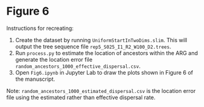 # Figure 6

Instructions for recreating:

1) Create the dataset by running `UniformStartInTwoDims.slim`. This will output the tree sequence file `rep5_S025_I1_R2_W100_D2.trees`.
2) Run `process.py` to estimate the location of ancestors within the ARG and generate the location error file `random_ancestors_1000_effective_dispersal.csv`.
3) Open `Fig6.ipynb` in Jupyter Lab to draw the plots shown in Figure 6 of the manuscript.

Note: `random_ancestors_1000_estimated_dispersal.csv` is the location error file using the estimated rather than effective dispersal rate.